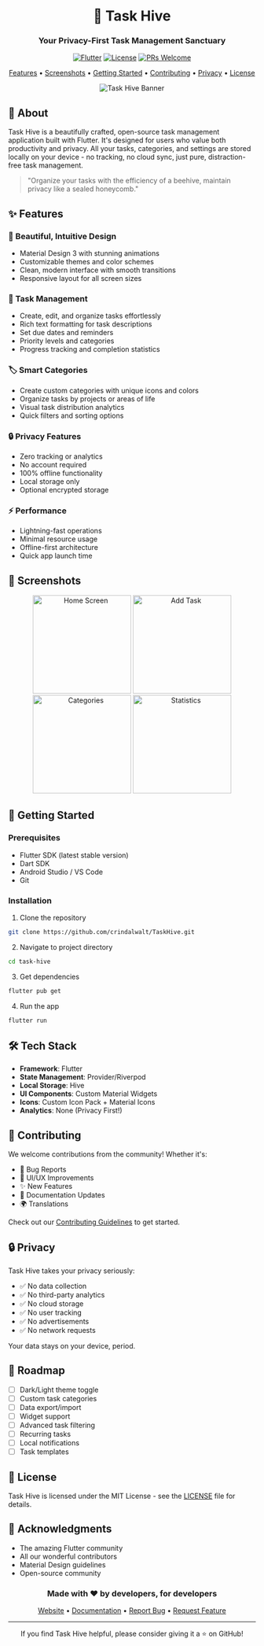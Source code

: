 <div align="center">
  
# 🐝 Task Hive

### Your Privacy-First Task Management Sanctuary

[![Flutter](https://img.shields.io/badge/Flutter-3.0-02569B?logo=flutter)](https://flutter.dev)
[![License](https://img.shields.io/badge/License-MIT-green.svg)](LICENSE)
[![PRs Welcome](https://img.shields.io/badge/PRs-welcome-brightgreen.svg)](CONTRIBUTING.md)

[Features](#✨-features) • [Screenshots](#📱-screenshots) • [Getting Started](#🚀-getting-started) • [Contributing](#🤝-contributing) • [Privacy](#🔒-privacy) • [License](#📄-license)

![Task Hive Banner](https://via.placeholder.com/800x400)

</div>

## 🎯 About

Task Hive is a beautifully crafted, open-source task management application built with Flutter. It's designed for users who value both productivity and privacy. All your tasks, categories, and settings are stored locally on your device - no tracking, no cloud sync, just pure, distraction-free task management.

> "Organize your tasks with the efficiency of a beehive, maintain privacy like a sealed honeycomb." 

## ✨ Features

### 🎨 Beautiful, Intuitive Design
- Material Design 3 with stunning animations
- Customizable themes and color schemes
- Clean, modern interface with smooth transitions
- Responsive layout for all screen sizes

### 📝 Task Management
- Create, edit, and organize tasks effortlessly
- Rich text formatting for task descriptions
- Set due dates and reminders
- Priority levels and categories
- Progress tracking and completion statistics

### 🏷️ Smart Categories
- Create custom categories with unique icons and colors
- Organize tasks by projects or areas of life
- Visual task distribution analytics
- Quick filters and sorting options

### 🔒 Privacy Features
- Zero tracking or analytics
- No account required
- 100% offline functionality
- Local storage only
- Optional encrypted storage

### ⚡ Performance
- Lightning-fast operations
- Minimal resource usage
- Offline-first architecture
- Quick app launch time

## 📱 Screenshots

<div align="center">
<img src="https://via.placeholder.com/200x400" alt="Home Screen" width="200"/>
<img src="https://via.placeholder.com/200x400" alt="Add Task" width="200"/>
<img src="https://via.placeholder.com/200x400" alt="Categories" width="200"/>
<img src="https://via.placeholder.com/200x400" alt="Statistics" width="200"/>
</div>

## 🚀 Getting Started

### Prerequisites
- Flutter SDK (latest stable version)
- Dart SDK
- Android Studio / VS Code
- Git

### Installation

1. Clone the repository
```bash
git clone https://github.com/crindalwalt/TaskHive.git
```

2. Navigate to project directory
```bash
cd task-hive
```

3. Get dependencies
```bash
flutter pub get
```

4. Run the app
```bash
flutter run
```

## 🛠️ Tech Stack

- **Framework**: Flutter
- **State Management**: Provider/Riverpod
- **Local Storage**: Hive
- **UI Components**: Custom Material Widgets
- **Icons**: Custom Icon Pack + Material Icons
- **Analytics**: None (Privacy First!)

## 🤝 Contributing

We welcome contributions from the community! Whether it's:

- 🐛 Bug Reports
- 🎨 UI/UX Improvements
- ✨ New Features
- 📝 Documentation Updates
- 🌍 Translations

Check out our [Contributing Guidelines](CONTRIBUTING.md) to get started.

## 🔒 Privacy

Task Hive takes your privacy seriously:

- ✅ No data collection
- ✅ No third-party analytics
- ✅ No cloud storage
- ✅ No user tracking
- ✅ No advertisements
- ✅ No network requests

Your data stays on your device, period.

## 🎯 Roadmap

- [ ] Dark/Light theme toggle
- [ ] Custom task categories
- [ ] Data export/import
- [ ] Widget support
- [ ] Advanced task filtering
- [ ] Recurring tasks
- [ ] Local notifications
- [ ] Task templates

## 📄 License

Task Hive is licensed under the MIT License - see the [LICENSE](LICENSE) file for details.

## 🙏 Acknowledgments

- The amazing Flutter community
- All our wonderful contributors
- Material Design guidelines
- Open-source community

<div align="center">

### Made with ❤️ by developers, for developers

[Website](https://taskhive.dev) • [Documentation](https://docs.taskhive.dev) • [Report Bug](https://github.com/yourusername/task-hive/issues) • [Request Feature](https://github.com/yourusername/task-hive/issues)

</div>

---

<div align="center">
  
If you find Task Hive helpful, please consider giving it a ⭐️ on GitHub!

</div>